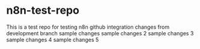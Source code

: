 # n8n-test-repo
This is a test repo for testing n8n github integration
changes from development branch
sample changes
sample changes 2
sample changes 3
sample changes 4
sample changes 5

